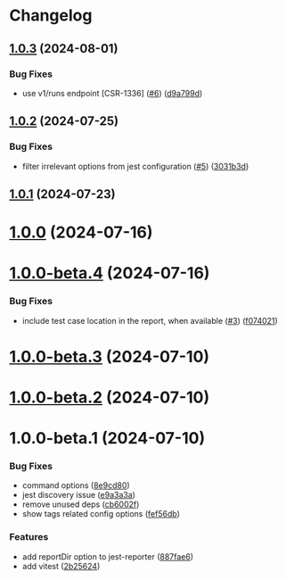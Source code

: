 # Changelog

## [1.0.3](https://github.com/currents-dev/currents-reporter/compare/@currents/cmd-v1.0.2...${npm.name}-v1.0.3) (2024-08-01)


### Bug Fixes

* use v1/runs endpoint [CSR-1336] ([#6](https://github.com/currents-dev/currents-reporter/issues/6)) ([d9a799d](https://github.com/currents-dev/currents-reporter/commit/d9a799dbcfa4db5908a2a168ce78adc544df45b5))

## [1.0.2](https://github.com/currents-dev/currents-reporter/compare/@currents/cmd-v1.0.1...${npm.name}-v1.0.2) (2024-07-25)


### Bug Fixes

* filter irrelevant options from jest configuration ([#5](https://github.com/currents-dev/currents-reporter/issues/5)) ([3031b3d](https://github.com/currents-dev/currents-reporter/commit/3031b3d78a394b0946daa1fd3ce4d2b73c32f9f3))

## [1.0.1](https://github.com/currents-dev/currents-reporter/compare/@currents/cmd-v1.0.0...${npm.name}-v1.0.1) (2024-07-23)

# [1.0.0](https://github.com/currents-dev/currents-reporter/compare/@currents/cmd-v1.0.0-beta.4...${npm.name}-v1.0.0) (2024-07-16)

# [1.0.0-beta.4](https://github.com/currents-dev/currents-reporter/compare/@currents/cmd-v1.0.0-beta.3...${npm.name}-v1.0.0-beta.4) (2024-07-16)


### Bug Fixes

* include test case location in the report, when available ([#3](https://github.com/currents-dev/currents-reporter/issues/3)) ([f074021](https://github.com/currents-dev/currents-reporter/commit/f074021627ba44d130abeea0d608edf71440840a))

# [1.0.0-beta.3](https://github.com/currents-dev/currents-reporter/compare/@currents/cmd-v1.0.0-beta.2...${npm.name}-v1.0.0-beta.3) (2024-07-10)

# [1.0.0-beta.2](https://github.com/currents-dev/currents-reporter/compare/@currents/cmd-v1.0.0-beta.1...${npm.name}-v1.0.0-beta.2) (2024-07-10)

# 1.0.0-beta.1 (2024-07-10)

### Bug Fixes

- command options ([8e9cd80](https://github.com/currents-dev/currents-reporter/commit/8e9cd8094ff5449f1431f8dd65da3a87daf32eaa))
- jest discovery issue ([e9a3a3a](https://github.com/currents-dev/currents-reporter/commit/e9a3a3aaf3031b0c8c0a98f824ffeb0abe3e8b41))
- remove unused deps ([cb6002f](https://github.com/currents-dev/currents-reporter/commit/cb6002f091b28769f105450b5c438add163c8d86))
- show tags related config options ([fef56db](https://github.com/currents-dev/currents-reporter/commit/fef56dbf67e9ecb82a508654eea059cf7c04c6f8))

### Features

- add reportDir option to jest-reporter ([887fae6](https://github.com/currents-dev/currents-reporter/commit/887fae637f5d08243323e30abedba919075939b6))
- add vitest ([2b25624](https://github.com/currents-dev/currents-reporter/commit/2b2562410adcce06de4e54abcc63c4a16603d27b))